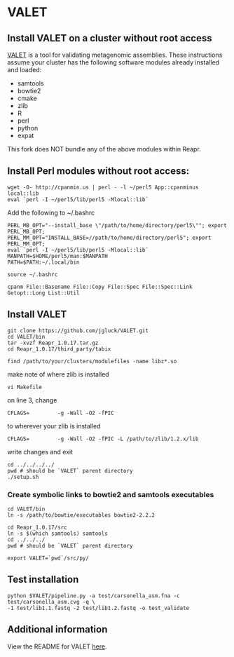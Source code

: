 # VALET

## Install VALET on a cluster without root access

[VALET](https://github.com/jgluck/VALET) is a tool for validating metagenomic assemblies. These instructions assume your cluster has the following software modules already installed and loaded:

*   samtools
*   bowtie2
*   cmake
*   zlib
*   R
*   perl
*   python
*   expat

This fork does NOT bundle any of the above modules within Reapr.

## Install Perl modules without root access:

    wget -O- http://cpanmin.us | perl - -l ~/perl5 App::cpanminus local::lib
    eval `perl -I ~/perl5/lib/perl5 -Mlocal::lib`

Add the following to ~/.bashrc

    PERL_MB_OPT="--install_base \"/path/to/home/directory/perl5\""; export PERL_MB_OPT;
    PERL_MM_OPT="INSTALL_BASE=//path/to/home/directory/perl5"; export PERL_MM_OPT;
    eval `perl -I ~/perl5/lib/perl5 -Mlocal::lib`
    MANPATH=$HOME/perl5/man:$MANPATH
    PATH=$PATH:~/.local/bin

    source ~/.bashrc

    cpanm File::Basename File::Copy File::Spec File::Spec::Link Getopt::Long List::Util

## Install VALET

    git clone https://github.com/jgluck/VALET.git
    cd VALET/bin
    tar -xvzf Reapr_1.0.17.tar.gz
    cd Reapr_1.0.17/third_party/tabix

    find /path/to/your/clusters/modulefiles -name libz*.so

make note of where zlib is installed

    vi Makefile

on line 3, change

    CFLAGS=         -g -Wall -O2 -fPIC
 
to wherever your zlib is installed

    CFLAGS=         -g -Wall -O2 -fPIC -L /path/to/zlib/1.2.x/lib

write changes and exit

    cd ../../../../
    pwd # should be `VALET` parent directory
    ./setup.sh

### Create symbolic links to bowtie2 and samtools executables

    cd VALET/bin
    ln -s /path/to/bowtie/executables bowtie2-2.2.2

    cd Reapr_1.0.17/src
    ln -s $(which samtools) samtools
    cd ../../../
    pwd # should be `VALET` parent directory

    export VALET=`pwd`/src/py/
    
## Test installation

    python $VALET/pipeline.py -a test/carsonella_asm.fna -c test/carsonella_asm.cvg -q \
    -1 test/lib1.1.fastq -2 test/lib1.2.fastq -o test_validate

## Additional information

View the README for VALET [here](https://github.com/jgluck/VALET/blob/master/README.md).